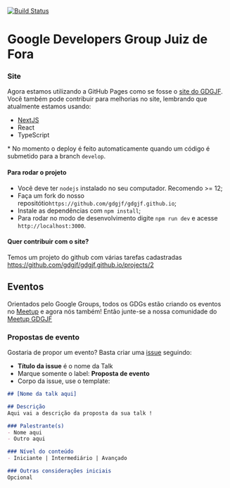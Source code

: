 [![Build Status](https://travis-ci.com/gdgjf/gdgjf.github.io.svg?branch=develop)](https://travis-ci.com/gdgjf/gdgjf.github.io)

# Google Developers Group Juiz de Fora

### Site
Agora estamos utilizando a GitHub Pages como se fosse o [site do GDGJF](https://gdgjf.github.io).
Você também pode contribuir para melhorias no site, lembrando que atualmente estamos usando:
 - [NextJS](https://nextjs.org/)
 - React
 - TypeScript
 
 \* No momento o deploy é feito automaticamente quando um código é submetido para a branch `develop`.

#### Para rodar o projeto
 - Você deve ter `nodejs` instalado no seu computador. Recomendo >= 12;
 - Faça um fork do nosso repositótio`https://github.com/gdgjf/gdgjf.github.io`;
 - Instale as dependências com `npm install`;
 - Para rodar no modo de desenvolvimento digite `npm run dev` e acesse `http://localhost:3000`.


#### Quer contribuir com o site?

Temos um projeto do github com várias tarefas cadastradas https://github.com/gdgjf/gdgjf.github.io/projects/2

## Eventos
Orientados pelo Google Groups, todos os GDGs estão criando os eventos no [Meetup](https://www.meetup.com) e agora nós também! Então junte-se a nossa comunidade do [Meetup GDGJF](https://www.meetup.com/Google-Developers-Group-Juiz-de-Fora)

### Propostas de evento
Gostaria de propor um evento? Basta criar uma [issue](https://github.com/gdgjf/gdgjf.github.io/issues) seguindo:

- **Título da issue** é o nome da Talk
- Marque somente o label: **Proposta de evento**
- Corpo da issue, use o template:
```markdown
## [Nome da talk aqui]

## Descrição
Aqui vai a descrição da proposta da sua talk !

### Palestrante(s)
- Nome aqui
- Outro aqui

### Nível do conteúdo
- Iniciante | Intermediário | Avançado

### Outras considerações iniciais
Opcional  
```
